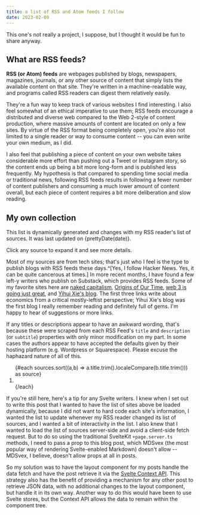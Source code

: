 ```yaml
---
title: a list of RSS and Atom feeds I follow
date: 2023-02-09
---
```


<script>
  /* We can't pass props to MDSvex components (at least I don't
  think), but you can use context, which is the next best thing*/
  /* Stores work too, but context seems best practices 
  since it doesn't break the component hierarchy
  */
  import {getContext} from 'svelte'
  import {postDataKey} from '../../../../store'
  import {prettyDate} from '$lib/utils/string'
  import Source from '$lib/Source.svelte'

  const {date, sources} = getContext(postDataKey)
</script>

This one's not really a project, I suppose, but I thought it
would be fun to share anyway.

## What are RSS feeds?

**RSS (or Atom) feeds** are webpages published by blogs,
newspapers, magazines, journals, or any other source of
content that simply lists the available content on that
site. They're written in a machine-readable way, and
programs called RSS readers can digest them relatively
easily.

They're a fun way to keep track of various websites I find
interesting. I also feel somewhat of an ethical imperative
to use them; RSS feeds encourage a distributed and diverse
web compared to the Web 2-style of content production, where
massive amounts of content are located on only a few sites.
By virtue of the RSS format being completely open, you're
also not limited to a single reader or way to consume
content -- you can even write your own medium, as I did.

I also feel that publishing a piece of content on your own
website takes considerable more effort than pushing out a
Tweet or Instagram story, so the content ends up being a bit
more long-form and is published less frequently. My
hypothesis is that compared to spending time social media or
traditional news, following RSS feeds results in following a
fewer number of content publishers and consuming a much
lower amount of content overall, but each piece of content
requires a bit more deliberation and slow reading.

## My own collection

This list is dynamically generated and changes with my RSS
reader's list of sources. It was last updated on
{prettyDate(date)}.

Click any source to expand it and see more details.

Most of my sources are from tech sites; that's just who I
feel is the type to publish blogs with RSS feeds these
days.^[Yes, I follow Hacker News. Yes, it can be quite
cancerous at times.] In more recent months, I have found a
few left-y writers who publish on Substack, which provides
RSS feeds. Some of my favorite sites here are
[naked capitalism](https://www.nakedcapitalism.com/about),
[Origins of Our Time](https://ourtime.substack.com),
[web 3 is going just great](https://web3isgoinggreat.com),
and [Yihui Xie's blog](https://yihui.org/en/). The first
three links write about economics from a critical
mostly-leftist perspective; Yihui Xie's blog was the first
blog I really remember reading and definitely full of gems.
I'm happy to hear of suggestions or more links.

If any titles or descriptions appear to have an awkward
wording, that's because these were scraped from each RSS
Feed's `title` and `description` (or `subtitle`) properties
with only minor modification on my part. In some cases the
authors appear to have accepted the defaults given by their
hosting platform (e.g. Wordpress or Squarespace). Please
excuse the haphazard nature of all of this.

<ol>
  {#each sources.sort((a,b) => a.title.trim().localeCompare(b.title.trim())) as source}
    <li>
      <Source {source} />
    </li>
  {/each}
</ol>

If you're still here, here's a tip for any Svelte writers. I
knew when I set out to write this post that I wanted to have
the list of sites above be loaded dynamically, because I did
not want to hard code each site's information, I wanted the
list to update whenever my RSS reader changed its list of
sources, and I wanted a bit of interactivity in the list. I
also knew that I wanted to load the list of sources
server-side and avoid a client-side fetch request. But to do
so using the traditional SvelteKit `+page.server.ts`
methods, I need to pass a prop to this blog post, which
MDSvex (the most popular way of rendering Svelte-enabled
Markdown) doesn't allow -- MDSvex, I believe, doesn't allow
props at all in posts.

So my solution was to have the layout component for my posts
handle the data fetch and have the post retrieve it via the
[Svelte Context API](https://svelte.dev/tutorial/context-api).
This strategy also has the benefit of providing a mechanism
for any other post to retrieve JSON data, with no additional
changes to the layout component, but handle it in its own
way. Another way to do this would have been to use Svelte
stores, but the Context API allows the data to remain within
the component tree.
